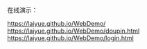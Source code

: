 
在线演示：


https://laiyue.github.io/WebDemo/
https://laiyue.github.io/WebDemo/doupin.html
https://laiyue.github.io/WebDemo/login.html
